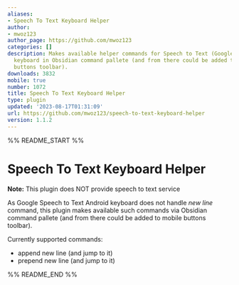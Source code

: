 ```yaml
---
aliases:
- Speech To Text Keyboard Helper
author:
- mwoz123
author_page: https://github.com/mwoz123
categories: []
description: Makes available helper commands for Speech to Text (Google Andoroid)
  keyboard in Obsidian command pallete (and from there could be added to e.g. mobile
  buttons toolbar).
downloads: 3832
mobile: true
number: 1072
title: Speech To Text Keyboard Helper
type: plugin
updated: '2023-08-17T01:31:09'
url: https://github.com/mwoz123/speech-to-text-keyboard-helper
version: 1.1.2
---
```


%% README_START %%

# Speech To Text Keyboard Helper

**Note:** This plugin does NOT provide speech to text service

As Google Speech to Text Android keyboard does not handle _new line_ command, this plugin makes available such commands via Obsidian command pallete (and from there could be added to mobile buttons toolbar).

Currently supported commands:
- append new line (and jump to it)
- prepend new line (and jump to it)

%% README_END %%